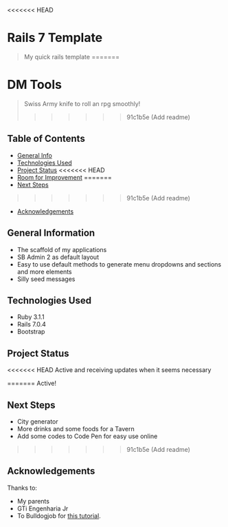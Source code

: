 <<<<<<< HEAD
# Rails 7 Template
> My quick rails template
=======
# DM Tools
> Swiss Army knife to roll an rpg smoothly!
>>>>>>> 91c1b5e (Add readme)

## Table of Contents
* [General Info](#general-information)
* [Technologies Used](#technologies-used)
* [Project Status](#project-status)
<<<<<<< HEAD
* [Room for Improvement](#room-for-improvement)
=======
* [Next Steps](#next-steps)
>>>>>>> 91c1b5e (Add readme)
* [Acknowledgements](#acknowledgements)
<!-- * [License](#license) -->


## General Information
- The scaffold of my applications
- SB Admin 2 as default layout
- Easy to use default methods to generate menu dropdowns and sections and more elements
- Silly seed messages


## Technologies Used
- Ruby 3.1.1
- Rails 7.0.4
- Bootstrap 


## Project Status
<<<<<<< HEAD
Active and receiving updates when it seems necessary


=======
Active!


## Next Steps
- City generator
- More drinks and some foods for a Tavern
- Add some codes to Code Pen for easy use online


>>>>>>> 91c1b5e (Add readme)
## Acknowledgements
Thanks to:
- My parents
- GTi Engenharia Jr
- To Bulldogjob for [this tutorial](https://bulldogjob.com/readme/how-to-write-a-good-readme-for-your-github-project).
